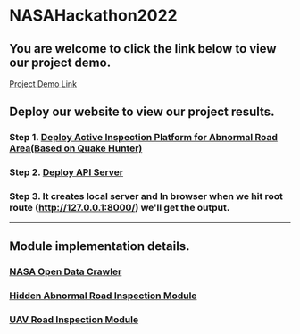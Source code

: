 # NASAHackathon2022

## You are welcome to click the link below to view our project demo.

[Project Demo Link](http://nasa.thebestyea.net/)


## Deploy our website to view our project results.

### Step 1. [Deploy Active Inspection Platform for Abnormal Road Area\(Based on Quake Hunter\)](https://github.com/love3499/NASAHackathon-2022-Southern-Taiwan-Stars/tree/main/ActiveInspectionPlatformForAbnormalRoadArea)


### Step 2. [Deploy API Server](https://github.com/love3499/NASAHackathon-2022-Southern-Taiwan-Stars/tree/main/APIServer)

### Step 3. It creates local server and In browser when we hit root route (http://127.0.0.1:8000/) we'll get the output.
---

## Module implementation details.

### [NASA Open Data Crawler](https://github.com/love3499/NASAHackathon-2022-Southern-Taiwan-Stars/tree/main/NasaOpenDataCrawler)

### [Hidden Abnormal Road Inspection Module](https://github.com/love3499/NASAHackathon-2022-Southern-Taiwan-Stars/tree/main/HiddenAbnormalRoadInspectionModule)

### [UAV Road Inspection Module](https://github.com/love3499/NASAHackathon-2022-Southern-Taiwan-Stars/tree/main/UAVRoadInspectionModule)